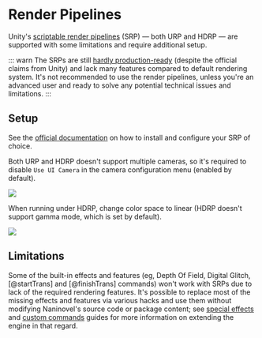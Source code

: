 # Render Pipelines

Unity's [scriptable render pipelines](https://docs.unity3d.com/Manual/render-pipelines.html) (SRP) — both URP and HDRP — are supported with some limitations and require additional setup.

::: warn
The SRPs are still [hardly production-ready](https://forum.unity.com/threads/915275) (despite the official claims from Unity) and lack many features compared to default rendering system. It's not recommended to use the render pipelines, unless you're an advanced user and ready to solve any potential technical issues and limitations.
:::

## Setup

See the [official documentation](https://docs.unity3d.com/Manual/render-pipelines.html) on how to install and configure your SRP of choice.

Both URP and HDRP doesn't support multiple cameras, so it's required to disable `Use UI Camera` in the camera configuration menu (enabled by default).

![](https://i.gyazo.com/5b70d18f028d27124bd8f4a25b2df47c.png)

When running under HDRP, change color space to linear (HDRP doesn't support gamma mode, which is set by default).

![](https://i.gyazo.com/2c053a6e3d79f080469787b7f09ee8f3.png)

## Limitations

Some of the built-in effects and features (eg, Depth Of Field, Digital Glitch, [@startTrans] and [@finishTrans] commands) won't work with SRPs due to lack of the required rendering features. It's possible to replace most of the missing effects and features via various hacks and use them without modifying Naninovel's source code or package content; see [special effects](/zh/guide/special-effects.md#adding-custom-effects) and [custom commands](/zh/guide/custom-commands.md) guides for more information on extending the engine in that regard.